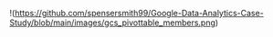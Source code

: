 !(https://github.com/spensersmith99/Google-Data-Analytics-Case-Study/blob/main/images/gcs_pivottable_members.png) 
